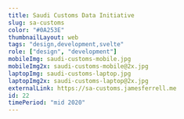 ```yaml
---
title: Saudi Customs Data Initiative
slug: sa-customs
color: "#0A253E"
thumbnailLayout: web
tags: "design,development,svelte"
role: ["design", "development"]
mobileImg: saudi-customs-mobile.jpg
mobileImg2x: saudi-customs-mobile@2x.jpg
laptopImg: saudi-customs-laptop.jpg
laptopImg2x: saudi-customs-laptop@2x.jpg
externalLink: https://sa-customs.jamesferrell.me
id: 22
timePeriod: "mid 2020"
---
```

